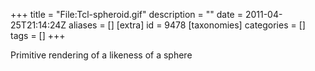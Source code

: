 +++
title = "File:Tcl-spheroid.gif"
description = ""
date = 2011-04-25T21:14:24Z
aliases = []
[extra]
id = 9478
[taxonomies]
categories = []
tags = []
+++

Primitive rendering of a likeness of a sphere
